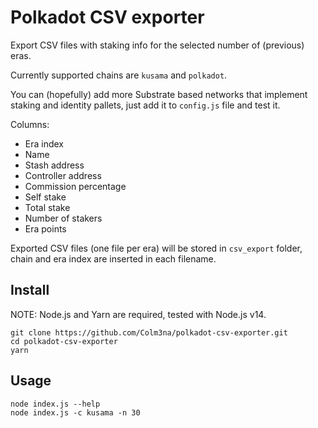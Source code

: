 # Polkadot CSV exporter

Export CSV files with staking info for the selected number of (previous) eras.

Currently supported chains are `kusama` and `polkadot`.

You can (hopefully) add more Substrate based networks that implement staking and identity pallets, just add it to `config.js` file and test it.

Columns:

- Era index
- Name
- Stash address
- Controller address
- Commission percentage
- Self stake
- Total stake
- Number of stakers
- Era points

Exported CSV files (one file per era) will be stored in `csv_export` folder, chain and era index are inserted in each filename.

## Install

NOTE: Node.js and Yarn are required, tested with Node.js v14.

```
git clone https://github.com/Colm3na/polkadot-csv-exporter.git
cd polkadot-csv-exporter
yarn
```

## Usage

```
node index.js --help
node index.js -c kusama -n 30
```